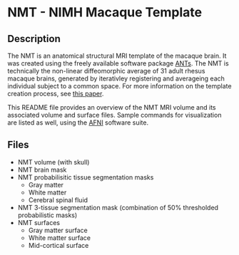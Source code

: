 # NMT - NIMH Macaque Template

## Description
The NMT is an anatomical structural MRI template of the macaque brain. It was created using the freely available software package [ANTs](http://stnava.github.io/ANTs/). The NMT is technically the non-linear diffeomorphic average of 31 adult rhesus macaque brains, generated by iterativley registering and averageing each individual subject to a common space. For more information on the template creation process, see [this paper](http://www.sciencedirect.com/science/article/pii/S1053811910012061). 

This README file provides an overview of the NMT MRI volume and its associated volume and surface files. Sample commands for visualization are listed as well, using the [AFNI](https://afni.nimh.nih.gov) software suite. 

## Files
- NMT volume (with skull)
- NMT brain mask
- NMT probabilisitic tissue segmentation masks
	+ Gray matter
	+ White matter
	+ Cerebral spinal fluid
- NMT 3-tissue segmentation mask (combination of 50% thresholded probabilistic masks)
- NMT surfaces
	+ Gray matter surface
	+ White matter surface
	+ Mid-cortical surface
        

